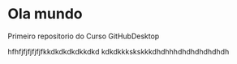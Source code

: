 # Ola mundo
Primeiro repositorio do Curso GitHubDesktop

hfhfjfjfjfjfjfkkdkdkdkdkkdkd
 kdkdkkkskskkkdhdhhhdhdhdhdhdhdh
